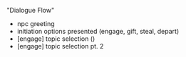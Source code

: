 

"Dialogue Flow"

  - npc greeting
  - initiation options presented (engage, gift, steal, depart)
  - [engage] topic selection ()
  - [engage] topic selection pt. 2